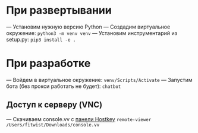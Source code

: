 # При развертывании
— Установим нужную версию Python
— Создадим виртуальное окружение: `python3 -m venv venv`
— Установим инструментарий из setup.py: `pip3 install -e .`

# При разработке
— Войдем в виртуальное окружение: `venv/Scripts/Activate`
— Запустим бота (без прокси работать не будет): `chatbot`

## Доступ к серверу (VNC)
— Скачиваем console.vv c [панели Hostkey](https://invapi.hostkey.ru/?id=98457&auth=true)
`remote-viewer /Users/fitwist/Downloads/console.vv`